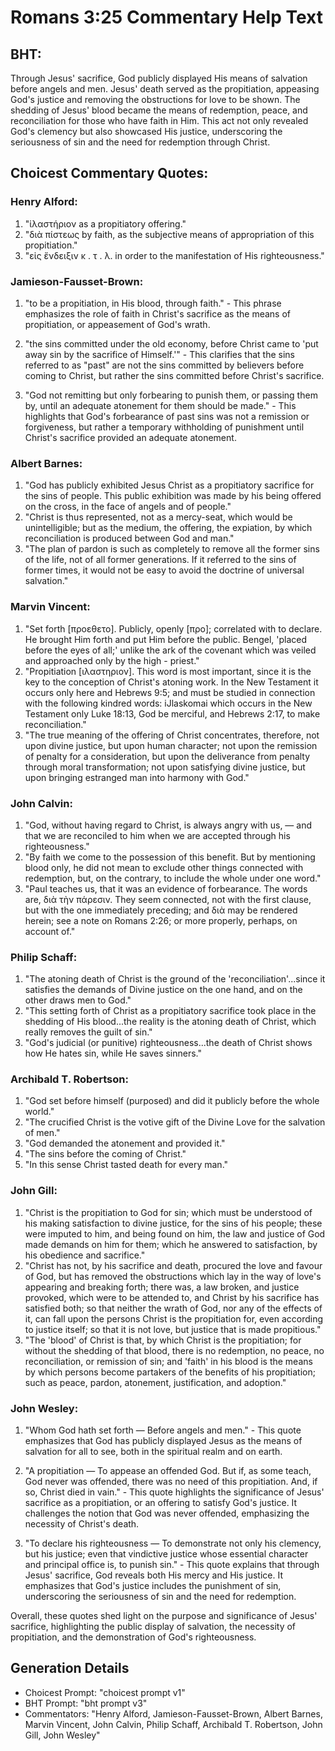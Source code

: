 # Romans 3:25 Commentary Help Text

## BHT:
Through Jesus' sacrifice, God publicly displayed His means of salvation before angels and men. Jesus' death served as the propitiation, appeasing God's justice and removing the obstructions for love to be shown. The shedding of Jesus' blood became the means of redemption, peace, and reconciliation for those who have faith in Him. This act not only revealed God's clemency but also showcased His justice, underscoring the seriousness of sin and the need for redemption through Christ.

## Choicest Commentary Quotes:
### Henry Alford:
1. "ἱλαστήριον as a propitiatory offering."
2. "διὰ πίστεως by faith, as the subjective means of appropriation of this propitiation."
3. "εἰς ἔνδειξιν κ . τ . λ. in order to the manifestation of His righteousness."

### Jamieson-Fausset-Brown:
1. "to be a propitiation, in His blood, through faith." - This phrase emphasizes the role of faith in Christ's sacrifice as the means of propitiation, or appeasement of God's wrath. 

2. "the sins committed under the old economy, before Christ came to 'put away sin by the sacrifice of Himself.'" - This clarifies that the sins referred to as "past" are not the sins committed by believers before coming to Christ, but rather the sins committed before Christ's sacrifice. 

3. "God not remitting but only forbearing to punish them, or passing them by, until an adequate atonement for them should be made." - This highlights that God's forbearance of past sins was not a remission or forgiveness, but rather a temporary withholding of punishment until Christ's sacrifice provided an adequate atonement.

### Albert Barnes:
1. "God has publicly exhibited Jesus Christ as a propitiatory sacrifice for the sins of people. This public exhibition was made by his being offered on the cross, in the face of angels and of people."
2. "Christ is thus represented, not as a mercy-seat, which would be unintelligible; but as the medium, the offering, the expiation, by which reconciliation is produced between God and man."
3. "The plan of pardon is such as completely to remove all the former sins of the life, not of all former generations. If it referred to the sins of former times, it would not be easy to avoid the doctrine of universal salvation."

### Marvin Vincent:
1. "Set forth [προεθετο]. Publicly, openly [προ]; correlated with to declare. He brought Him forth and put Him before the public. Bengel, 'placed before the eyes of all;' unlike the ark of the covenant which was veiled and approached only by the high - priest."
2. "Propitiation [ιλαστηριον]. This word is most important, since it is the key to the conception of Christ's atoning work. In the New Testament it occurs only here and Hebrews 9:5; and must be studied in connection with the following kindred words: iJlaskomai which occurs in the New Testament only Luke 18:13, God be merciful, and Hebrews 2:17, to make reconciliation."
3. "The true meaning of the offering of Christ concentrates, therefore, not upon divine justice, but upon human character; not upon the remission of penalty for a consideration, but upon the deliverance from penalty through moral transformation; not upon satisfying divine justice, but upon bringing estranged man into harmony with God."

### John Calvin:
1. "God, without having regard to Christ, is always angry with us, — and that we are reconciled to him when we are accepted through his righteousness."
2. "By faith we come to the possession of this benefit. But by mentioning blood only, he did not mean to exclude other things connected with redemption, but, on the contrary, to include the whole under one word."
3. "Paul teaches us, that it was an evidence of forbearance. The words are, διὰ τὴν πάρεσιν. They seem connected, not with the first clause, but with the one immediately preceding; and διὰ may be rendered herein; see a note on Romans 2:26; or more properly, perhaps, on account of."

### Philip Schaff:
1. "The atoning death of Christ is the ground of the 'reconciliation'...since it satisfies the demands of Divine justice on the one hand, and on the other draws men to God."
2. "This setting forth of Christ as a propitiatory sacrifice took place in the shedding of His blood...the reality is the atoning death of Christ, which really removes the guilt of sin."
3. "God's judicial (or punitive) righteousness...the death of Christ shows how He hates sin, while He saves sinners."

### Archibald T. Robertson:
1. "God set before himself (purposed) and did it publicly before the whole world." 
2. "The crucified Christ is the votive gift of the Divine Love for the salvation of men."
3. "God demanded the atonement and provided it."
4. "The sins before the coming of Christ."
5. "In this sense Christ tasted death for every man."

### John Gill:
1. "Christ is the propitiation to God for sin; which must be understood of his making satisfaction to divine justice, for the sins of his people; these were imputed to him, and being found on him, the law and justice of God made demands on him for them; which he answered to satisfaction, by his obedience and sacrifice."
2. "Christ has not, by his sacrifice and death, procured the love and favour of God, but has removed the obstructions which lay in the way of love's appearing and breaking forth; there was, a law broken, and justice provoked, which were to be attended to, and Christ by his sacrifice has satisfied both; so that neither the wrath of God, nor any of the effects of it, can fall upon the persons Christ is the propitiation for, even according to justice itself; so that it is not love, but justice that is made propitious."
3. "The 'blood' of Christ is that, by which Christ is the propitiation; for without the shedding of that blood, there is no redemption, no peace, no reconciliation, or remission of sin; and 'faith' in his blood is the means by which persons become partakers of the benefits of his propitiation; such as peace, pardon, atonement, justification, and adoption."

### John Wesley:
1. "Whom God hath set forth — Before angels and men." - This quote emphasizes that God has publicly displayed Jesus as the means of salvation for all to see, both in the spiritual realm and on earth.

2. "A propitiation — To appease an offended God. But if, as some teach, God never was offended, there was no need of this propitiation. And, if so, Christ died in vain." - This quote highlights the significance of Jesus' sacrifice as a propitiation, or an offering to satisfy God's justice. It challenges the notion that God was never offended, emphasizing the necessity of Christ's death.

3. "To declare his righteousness — To demonstrate not only his clemency, but his justice; even that vindictive justice whose essential character and principal office is, to punish sin." - This quote explains that through Jesus' sacrifice, God reveals both His mercy and His justice. It emphasizes that God's justice includes the punishment of sin, underscoring the seriousness of sin and the need for redemption.

Overall, these quotes shed light on the purpose and significance of Jesus' sacrifice, highlighting the public display of salvation, the necessity of propitiation, and the demonstration of God's righteousness.


## Generation Details
- Choicest Prompt: "choicest prompt v1"
- BHT Prompt: "bht prompt v3"
- Commentators: "Henry Alford, Jamieson-Fausset-Brown, Albert Barnes, Marvin Vincent, John Calvin, Philip Schaff, Archibald T. Robertson, John Gill, John Wesley"
